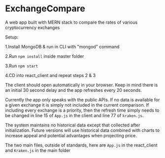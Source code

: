 # ExchangeCompare
A web app built with MERN stack to compare the rates of various cryptocurrency exchanges

Setup:

1.Install MongoDB & run in CLI with "mongod" command

2.Run `npm install` inside master folder

3.Run `npm start`

4.CD into react_client and repeat steps 2 & 3 

The client should open automatically in your browser.
Keep in mind there is an initial 30 second delay and the app refreshes every 20 seconds.

Currently the app only speaks with the public APIs.
If no data is available for a given exchange it is simply not included in the current comparison.
If including every exchange is a priority, then the refresh time simply needs to be changed in line 15 of `App.js` in the client and line 77 of `kraken.js`.

The system maintains no historical data except that collected after initialization. Future versions will use historical data combined with charts to increase appeal and potential advantages when projecting price.

The two main files, outside of standards, here are `App.js` in the react_client and `Kraken.js` in the main folder
